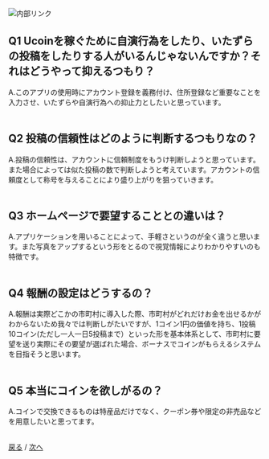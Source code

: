 ![内部リンク](/Uapps/QA.jpg)<br>
## Q1 Ucoinを稼ぐために自演行為をしたり、いたずらの投稿をしたりする人がいるんじゃないんですか？それはどうやって抑えるつもり？<br>
 A.このアプリの使用時にアカウント登録を義務付け、住所登録など重要なことを入力させ、いたずらや自演行為への抑止力としたいと思っています。<br><br>
## Q2 投稿の信頼性はどのように判断するつもりなの？<br>
 A.投稿の信頼性は、アカウントに信頼制度をもうけ判断しようと思っています。また場合によっては似た投稿の数で判断しようと考えています。アカウントの信頼度として称号を与えることにより盛り上がりを狙っていきます。<br><br>
## Q3 ホームページで要望することとの違いは？<br>
 A.アプリケーションを用いることによって、手軽さというのが全く違うと思います。また写真をアップするという形をとるので視覚情報によりわかりやすいのも特徴です。<br><br>
## Q4 報酬の設定はどうするの？<br>
 A.報酬は実際どこかの市町村に導入した際、市町村がどれだけお金を出せるかがわからないため我々では判断しがたいですが、1コイン1円の価値を持ち、1投稿10コイン(ただし一人一日5投稿まで）といった形を基本体系として、市町村に要望を送り実際にその要望が選ばれた場合、ボーナスでコインがもらえるシステムを目指そうと思います。<br><br>
## Q5 本当にコインを欲しがるの？<br>
 A.コインで交換できるものは特産品だけでなく、クーポン券や限定の非売品などを用意したいと思ってます。<br><br>



[戻る](https://rf215048.github.io/Uapps/page2) / [次へ](https://rf215048.github.io/Uapps/page4)
